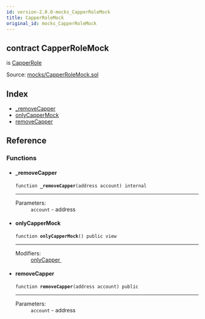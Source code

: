 ```yaml
---
id: version-2.0.0-mocks_CapperRoleMock
title: CapperRoleMock
original_id: mocks_CapperRoleMock
---
```


<div class="contract-doc"><div class="contract"><h2 class="contract-header"><span class="contract-kind">contract</span> CapperRoleMock</h2><p class="base-contracts"><span>is</span> <a href="access_roles_CapperRole.html">CapperRole</a></p><div class="source">Source: <a href="https://github.com/OpenZeppelin/zeppelin-solidity/blob/v2.0.0/contracts/mocks/CapperRoleMock.sol" target="_blank">mocks/CapperRoleMock.sol</a></div></div><div class="index"><h2>Index</h2><ul><li><a href="mocks_CapperRoleMock.html#_removeCapper">_removeCapper</a></li><li><a href="mocks_CapperRoleMock.html#onlyCapperMock">onlyCapperMock</a></li><li><a href="mocks_CapperRoleMock.html#removeCapper">removeCapper</a></li></ul></div><div class="reference"><h2>Reference</h2><div class="functions"><h3>Functions</h3><ul><li><div class="item function"><span id="_removeCapper" class="anchor-marker"></span><h4 class="name">_removeCapper</h4><div class="body"><code class="signature">function <strong>_removeCapper</strong><span>(address account) </span><span>internal </span></code><hr/><dl><dt><span class="label-parameters">Parameters:</span></dt><dd><div><code>account</code> - address</div></dd></dl></div></div></li><li><div class="item function"><span id="onlyCapperMock" class="anchor-marker"></span><h4 class="name">onlyCapperMock</h4><div class="body"><code class="signature">function <strong>onlyCapperMock</strong><span>() </span><span>public </span><span>view </span></code><hr/><dl><dt><span class="label-modifiers">Modifiers:</span></dt><dd><a href="access_roles_CapperRole.html#onlyCapper">onlyCapper </a></dd></dl></div></div></li><li><div class="item function"><span id="removeCapper" class="anchor-marker"></span><h4 class="name">removeCapper</h4><div class="body"><code class="signature">function <strong>removeCapper</strong><span>(address account) </span><span>public </span></code><hr/><dl><dt><span class="label-parameters">Parameters:</span></dt><dd><div><code>account</code> - address</div></dd></dl></div></div></li></ul></div></div></div>
